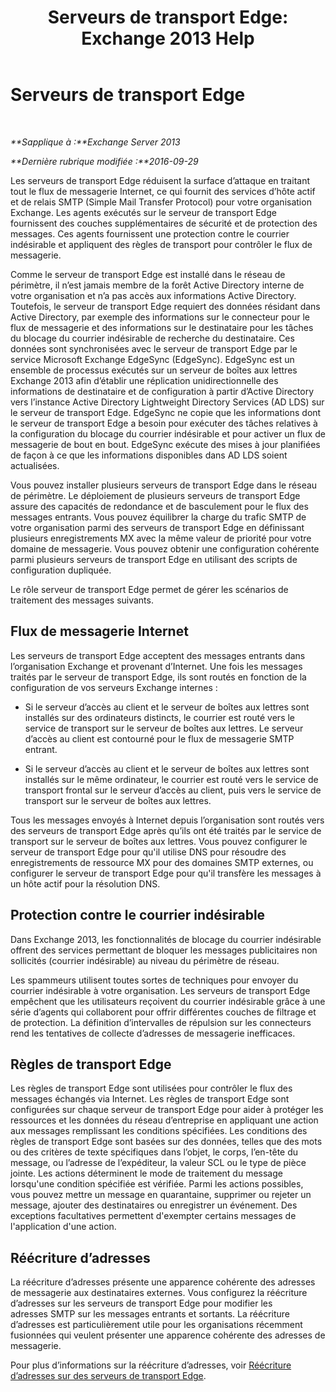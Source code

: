 ﻿---
title: 'Serveurs de transport Edge: Exchange 2013 Help'
TOCTitle: Serveurs de transport Edge
ms:assetid: cfff9f59-afac-447c-8297-afcebe49a52d
ms:mtpsurl: https://technet.microsoft.com/fr-fr/library/Bb124701(v=EXCHG.150)
ms:contentKeyID: 61180548
ms.date: 04/24/2018
mtps_version: v=EXCHG.150
ms.translationtype: HT
---

# Serveurs de transport Edge

 

_**Sapplique à :**Exchange Server 2013_

_**Dernière rubrique modifiée :**2016-09-29_

Les serveurs de transport Edge réduisent la surface d’attaque en traitant tout le flux de messagerie Internet, ce qui fournit des services d’hôte actif et de relais SMTP (Simple Mail Transfer Protocol) pour votre organisation Exchange. Les agents exécutés sur le serveur de transport Edge fournissent des couches supplémentaires de sécurité et de protection des messages. Ces agents fournissent une protection contre le courrier indésirable et appliquent des règles de transport pour contrôler le flux de messagerie.

Comme le serveur de transport Edge est installé dans le réseau de périmètre, il n’est jamais membre de la forêt Active Directory interne de votre organisation et n’a pas accès aux informations Active Directory. Toutefois, le serveur de transport Edge requiert des données résidant dans Active Directory, par exemple des informations sur le connecteur pour le flux de messagerie et des informations sur le destinataire pour les tâches du blocage du courrier indésirable de recherche du destinataire. Ces données sont synchronisées avec le serveur de transport Edge par le service Microsoft Exchange EdgeSync (EdgeSync). EdgeSync est un ensemble de processus exécutés sur un serveur de boîtes aux lettres Exchange 2013 afin d’établir une réplication unidirectionnelle des informations de destinataire et de configuration à partir d’Active Directory vers l’instance Active Directory Lightweight Directory Services (AD LDS) sur le serveur de transport Edge. EdgeSync ne copie que les informations dont le serveur de transport Edge a besoin pour exécuter des tâches relatives à la configuration du blocage du courrier indésirable et pour activer un flux de messagerie de bout en bout. EdgeSync exécute des mises à jour planifiées de façon à ce que les informations disponibles dans AD LDS soient actualisées.

Vous pouvez installer plusieurs serveurs de transport Edge dans le réseau de périmètre. Le déploiement de plusieurs serveurs de transport Edge assure des capacités de redondance et de basculement pour le flux des messages entrants. Vous pouvez équilibrer la charge du trafic SMTP de votre organisation parmi des serveurs de transport Edge en définissant plusieurs enregistrements MX avec la même valeur de priorité pour votre domaine de messagerie. Vous pouvez obtenir une configuration cohérente parmi plusieurs serveurs de transport Edge en utilisant des scripts de configuration dupliquée.

Le rôle serveur de transport Edge permet de gérer les scénarios de traitement des messages suivants.

## Flux de messagerie Internet

Les serveurs de transport Edge acceptent des messages entrants dans l’organisation Exchange et provenant d’Internet. Une fois les messages traités par le serveur de transport Edge, ils sont routés en fonction de la configuration de vos serveurs Exchange internes :

  - Si le serveur d’accès au client et le serveur de boîtes aux lettres sont installés sur des ordinateurs distincts, le courrier est routé vers le service de transport sur le serveur de boîtes aux lettres. Le serveur d’accès au client est contourné pour le flux de messagerie SMTP entrant.

  - Si le serveur d’accès au client et le serveur de boîtes aux lettres sont installés sur le même ordinateur, le courrier est routé vers le service de transport frontal sur le serveur d’accès au client, puis vers le service de transport sur le serveur de boîtes aux lettres.

Tous les messages envoyés à Internet depuis l’organisation sont routés vers des serveurs de transport Edge après qu’ils ont été traités par le service de transport sur le serveur de boîtes aux lettres. Vous pouvez configurer le serveur de transport Edge pour qu'il utilise DNS pour résoudre des enregistrements de ressource MX pour des domaines SMTP externes, ou configurer le serveur de transport Edge pour qu'il transfère les messages à un hôte actif pour la résolution DNS.

## Protection contre le courrier indésirable

Dans Exchange 2013, les fonctionnalités de blocage du courrier indésirable offrent des services permettant de bloquer les messages publicitaires non sollicités (courrier indésirable) au niveau du périmètre de réseau.

Les spammeurs utilisent toutes sortes de techniques pour envoyer du courrier indésirable à votre organisation. Les serveurs de transport Edge empêchent que les utilisateurs reçoivent du courrier indésirable grâce à une série d’agents qui collaborent pour offrir différentes couches de filtrage et de protection. La définition d’intervalles de répulsion sur les connecteurs rend les tentatives de collecte d’adresses de messagerie inefficaces.

## Règles de transport Edge

Les règles de transport Edge sont utilisées pour contrôler le flux des messages échangés via Internet. Les règles de transport Edge sont configurées sur chaque serveur de transport Edge pour aider à protéger les ressources et les données du réseau d’entreprise en appliquant une action aux messages remplissant les conditions spécifiées. Les conditions des règles de transport Edge sont basées sur des données, telles que des mots ou des critères de texte spécifiques dans l’objet, le corps, l’en-tête du message, ou l’adresse de l’expéditeur, la valeur SCL ou le type de pièce jointe. Les actions déterminent le mode de traitement du message lorsqu'une condition spécifiée est vérifiée. Parmi les actions possibles, vous pouvez mettre un message en quarantaine, supprimer ou rejeter un message, ajouter des destinataires ou enregistrer un événement. Des exceptions facultatives permettent d'exempter certains messages de l'application d'une action.

## Réécriture d’adresses

La réécriture d’adresses présente une apparence cohérente des adresses de messagerie aux destinataires externes. Vous configurez la réécriture d’adresses sur les serveurs de transport Edge pour modifier les adresses SMTP sur les messages entrants et sortants. La réécriture d’adresses est particulièrement utile pour les organisations récemment fusionnées qui veulent présenter une apparence cohérente des adresses de messagerie.

Pour plus d’informations sur la réécriture d’adresses, voir [Réécriture d’adresses sur des serveurs de transport Edge](address-rewriting-on-edge-transport-servers-exchange-2013-help.md).

